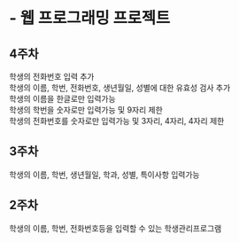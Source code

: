 # - 웹 프로그래밍 프로젝트
## 4주차
  학생의 전화번호 입력 추가   
  학생의 이름, 학번, 전화번호, 생년월일, 성별에 대한 유효성 검사 추가   
  학생의 이름을 한글로만 입력가능   
  학생의 학번을 숫자로만 입력가능 및 9자리 제한   
  학생의 전화번호를 숫자로만 입력가능 및 3자리, 4자리, 4자리 제한   
  
## 3주차
  학생의 이름, 학번, 생년월일, 학과, 성별, 특이사항 입력가능
  
## 2주차   
  학생의 이름, 학번, 전화번호등을 입력할 수 있는 학생관리프로그램
